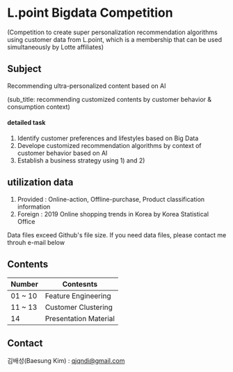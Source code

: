 # L.point Bigdata Competition
(Competition to create super personalization recommendation algorithms using customer data from L.point, which is a membership that can be used simultaneously by Lotte affiliates)

## Subject
Recommending ultra-personalized content based on AI 

(sub_title: recommending customized contents by customer behavior & consumption context)

#### detailed task
1) Identify customer preferences and lifestyles based on Big Data 
2) Develope customized recommendation algorithms by context of customer behavior based on AI
3) Establish a business strategy using 1) and 2)

## utilization data
1) Provided : Online-action, Offline-purchase, Product classification information
2) Foreign : 2019 Online shopping trends in Korea by Korea Statistical Office

Data files exceed Github's file size. If you need data files, please contact me throuh e-mail below

## Contents
Number | Contesnts
------------ | -------------
01 ~ 10 | Feature Engineering
11 ~ 13 | Customer Clustering
14 | Presentation Material


## Contact
김배성(Baesung Kim) : qjqndi@gmail.com
